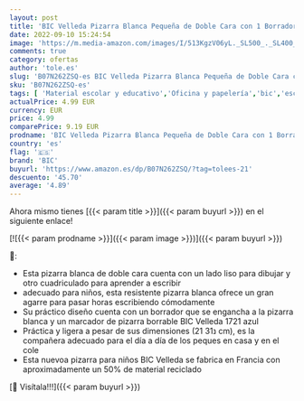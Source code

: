 ```yaml
---
layout: post
title: 'BIC Velleda Pizarra Blanca Pequeña de Doble Cara con 1 Borrador y 1 Rotulador Azul  Material Oficina  21x31cm  Óptimo para material escolar'
date: 2022-09-10 15:24:54
image: 'https://m.media-amazon.com/images/I/513KgzV06yL._SL500_._SL400_.jpg'
comments: true
category: ofertas
author: 'tole.es'
slug: 'B07N262ZSQ-es BIC Velleda Pizarra Blanca Pequeña de Doble Cara con 1...'
sku: 'B07N262ZSQ-es'
tags: [ 'Material escolar y educativo','Oficina y papelería','bic','escolar','material','rotulador','🇪🇸', ]
actualPrice: 4.99 EUR
currency: EUR
price: 4.99
comparePrice: 9.19 EUR
prodname: 'BIC Velleda Pizarra Blanca Pequeña de Doble Cara con 1 Borrador y 1 Rotulador Azul  Material Oficina  21x31cm  Óptimo para material escolar'
country: 'es'
flag: '🇪🇸'
brand: 'BIC'
buyurl: 'https://www.amazon.es/dp/B07N262ZSQ/?tag=tolees-21'
descuento: '45.70'
average: '4.89'
---
```


Ahora mismo tienes [{{< param title >}}]({{< param buyurl >}}) en el siguiente enlace!

[![{{< param prodname >}}]({{< param image >}})]({{< param buyurl >}})

🔎:

- Esta pizarra blanca de doble cara cuenta con un lado liso para dibujar y otro cuadriculado para aprender a escribir
- adecuado para niños, esta resistente pizarra blanca ofrece un gran agarre para pasar horas escribiendo cómodamente
- Su práctico diseño cuenta con un borrador que se engancha a la pizarra blanca y un marcador de pizarra borrable BIC Velleda 1721 azul
- Práctica y ligera a pesar de sus dimensiones (21 נ31 cm), es la compañera adecuado para el día a día de los peques en casa y en el cole
- Esta nuevoa pizarra para niños BIC Velleda se fabrica en Francia con aproximadamente un 50% de material reciclado

[🛒 Visítala!!!]({{< param buyurl >}})
